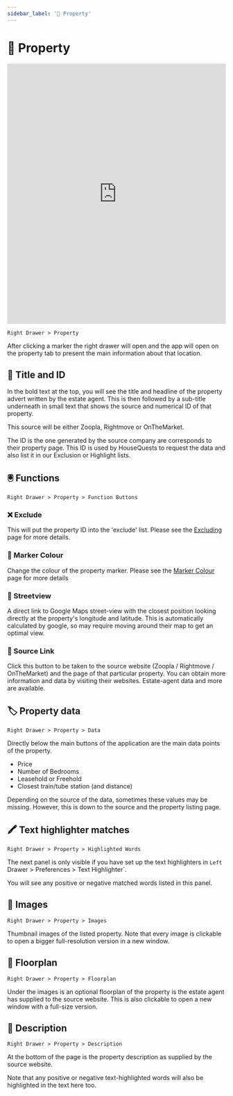 ```yaml
---
sidebar_label: '🏡 Property'
---
```


# 🏡 Property

<iframe width="100%" height="600px" src="https://www.youtube.com/embed/epHa-SaD4Lg" title="YouTube video player" frameborder="0" allow="accelerometer; autoplay; clipboard-write; encrypted-media; gyroscope; picture-in-picture" allowfullscreen></iframe>

`Right Drawer > Property`

After clicking a marker the right drawer will open and the app will open on the property tab to present the main information about that location.

## 🪪 Title and ID

In the bold text at the top, you will see the title and headline of the property advert written by the estate agent. This is then followed by a sub-title underneath in small text that shows the source and numerical ID of that property.

This source will be either Zoopla, Rightmove or OnTheMarket.

The ID is the one generated by the source company are corresponds to their property page. This ID is used by HouseQuests to request the data and also list it in our Exclusion or Highlight lists.

## 🖲 Functions

`Right Drawer > Property > Function Buttons`

### ❌ Exclude

This will put the property ID into the 'exclude' list. Please see the [Excluding](/docs/Features/excluding) page for more details.

### 🎨 Marker Colour

Change the colour of the property marker. Please see the [Marker Colour](/docs/Features/marker_colour)
 page for more details

### 🚏 Streetview

A direct link to Google Maps street-view with the closest position looking directly at the property's longitude and latitude. This is automatically calculated by google, so may require moving around their map to get an optimal view.

### 🔗 Source Link

Click this button to be taken to the source website (Zoopla / Rightmove / OnTheMarket) and the page of that particular property. You can obtain more information and data by visiting their websites. Estate-agent data and more are available.

## 🏷 Property data

`Right Drawer > Property > Data`

Directly below the main buttons of the application are the main data points of the property.

- Price
- Number of Bedrooms 
- Leasehold or Freehold
- Closest train/tube station (and distance)

Depending on the source of the data, sometimes these values may be missing. However, this is down to the source and the property listing page.

## 🖍 Text highlighter matches

`Right Drawer > Property > Highlighted Words`

The next panel is only visible if you have set up the text highlighters in `Left` Drawer > Preferences > Text Highlighter`. 

You will see any positive or negative matched words listed in this panel.

## 🌆 Images

`Right Drawer > Property > Images`

Thumbnail images of the listed property. Note that every image is clickable to open a bigger full-resolution version in a new window.

## 🚪 Floorplan

`Right Drawer > Property > Floorplan`

Under the images is an optional floorplan of the property is the estate agent has supplied to the source website. This is also clickable to open a new window with a full-size version.

## 📄 Description

`Right Drawer > Property > Description`

At the bottom of the page is the property description as supplied by the source website.

Note that any positive or negative text-highlighted words will also be highlighted in the text here too.